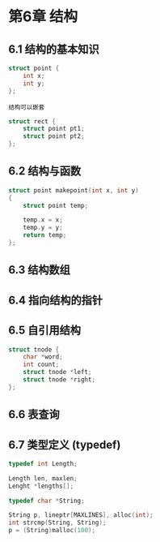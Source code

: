 # 第6章 结构

## 6.1 结构的基本知识

```c
struct point {
    int x;
    int y;
};
```

`结构可以嵌套`

```c
struct rect {
    struct point pt1;
    struct point pt2;
};
```

## 6.2 结构与函数

```c
struct point makepoint(int x, int y)
{
    struct point temp;

    temp.x = x;
    temp.y = y;
    return temp;
};
```

## 6.3 结构数组

## 6.4 指向结构的指针


## 6.5 自引用结构

```c
struct tnode {
    char *word;
    int count;
    struct tnode *left;
    struct tnode *right;
};
```

## 6.6 表查询

## 6.7 类型定义 (typedef)

```c
typedef int Length;

Length len, maxlen;
Lenght *lengths[];

typedef char *String;

String p, lineptr[MAXLINES], alloc(int);
int strcmp(String, String);
p = (String)malloc(100);
```

